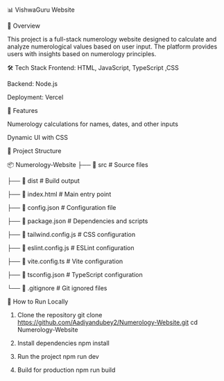 📊 VishwaGuru Website

📌 Overview

This project is a full-stack numerology website designed to calculate and analyze numerological values based on user input. The platform provides users with insights based on numerology principles.

🛠️ Tech Stack
Frontend: HTML, JavaScript, TypeScript ,CSS

Backend: Node.js

Deployment: Vercel

🚀 Features

Numerology calculations for names, dates, and other inputs

Dynamic UI with CSS

📂 Project Structure

📦 Numerology-Website
├── 📂 src              # Source files

├── 📂 dist             # Build output

├── 📜 index.html       # Main entry point

├── 📜 config.json      # Configuration file

├── 📜 package.json     # Dependencies and scripts

├── 📜 tailwind.config.js  # CSS configuration

├── 📜 eslint.config.js # ESLint configuration

├── 📜 vite.config.ts   # Vite configuration

├── 📜 tsconfig.json    # TypeScript configuration

└── 📜 .gitignore       # Git ignored files

📌 How to Run Locally

1. Clone the repository
git clone https://github.com/Aadiyandubey2/Numerology-Website.git
cd Numerology-Website

2. Install dependencies
npm install

3. Run the project
npm run dev

4. Build for production
npm run build

